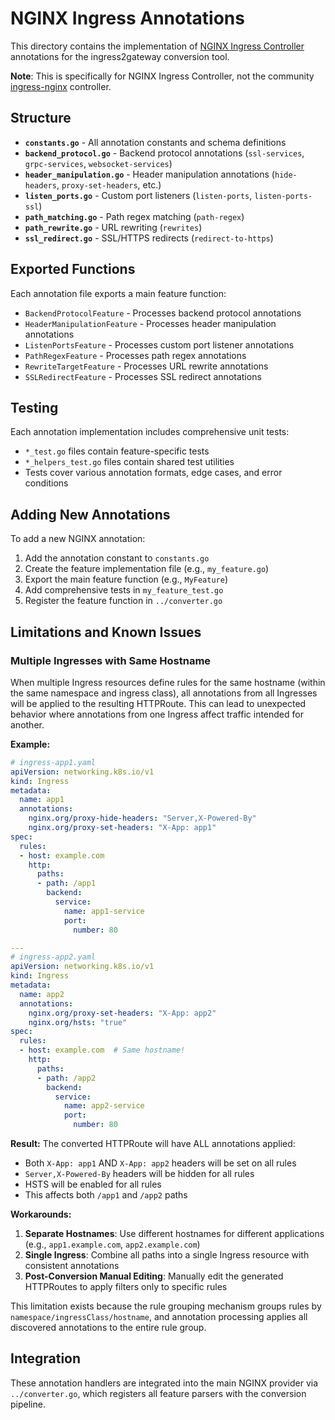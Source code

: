 # NGINX Ingress Annotations

This directory contains the implementation of [NGINX Ingress Controller](https://github.com/nginx/kubernetes-ingress) annotations for the ingress2gateway conversion tool.

**Note**: This is specifically for NGINX Ingress Controller, not the community [ingress-nginx](https://github.com/kubernetes/ingress-nginx) controller.

## Structure

- **`constants.go`** - All annotation constants and schema definitions
- **`backend_protocol.go`** - Backend protocol annotations (`ssl-services`, `grpc-services`, `websocket-services`)
- **`header_manipulation.go`** - Header manipulation annotations (`hide-headers`, `proxy-set-headers`, etc.)
- **`listen_ports.go`** - Custom port listeners (`listen-ports`, `listen-ports-ssl`)
- **`path_matching.go`** - Path regex matching (`path-regex`)
- **`path_rewrite.go`** - URL rewriting (`rewrites`)
- **`ssl_redirect.go`** - SSL/HTTPS redirects (`redirect-to-https`)

## Exported Functions

Each annotation file exports a main feature function:

- `BackendProtocolFeature` - Processes backend protocol annotations
- `HeaderManipulationFeature` - Processes header manipulation annotations  
- `ListenPortsFeature` - Processes custom port listener annotations
- `PathRegexFeature` - Processes path regex annotations
- `RewriteTargetFeature` - Processes URL rewrite annotations
- `SSLRedirectFeature` - Processes SSL redirect annotations

## Testing

Each annotation implementation includes comprehensive unit tests:

- `*_test.go` files contain feature-specific tests
- `*_helpers_test.go` files contain shared test utilities
- Tests cover various annotation formats, edge cases, and error conditions

## Adding New Annotations

To add a new NGINX annotation:

1. Add the annotation constant to `constants.go`
2. Create the feature implementation file (e.g., `my_feature.go`)
3. Export the main feature function (e.g., `MyFeature`)
4. Add comprehensive tests in `my_feature_test.go`
5. Register the feature function in `../converter.go`

## Limitations and Known Issues

### Multiple Ingresses with Same Hostname

When multiple Ingress resources define rules for the same hostname (within the same namespace and ingress class), all annotations from all Ingresses will be applied to the resulting HTTPRoute. This can lead to unexpected behavior where annotations from one Ingress affect traffic intended for another.

**Example:**
```yaml
# ingress-app1.yaml
apiVersion: networking.k8s.io/v1
kind: Ingress
metadata:
  name: app1
  annotations:
    nginx.org/proxy-hide-headers: "Server,X-Powered-By"
    nginx.org/proxy-set-headers: "X-App: app1"
spec:
  rules:
  - host: example.com
    http:
      paths:
      - path: /app1
        backend:
          service:
            name: app1-service
            port:
              number: 80

---
# ingress-app2.yaml  
apiVersion: networking.k8s.io/v1
kind: Ingress
metadata:
  name: app2
  annotations:
    nginx.org/proxy-set-headers: "X-App: app2"
    nginx.org/hsts: "true"
spec:
  rules:
  - host: example.com  # Same hostname!
    http:
      paths:
      - path: /app2
        backend:
          service:
            name: app2-service
            port:
              number: 80
```

**Result:** The converted HTTPRoute will have ALL annotations applied:
- Both `X-App: app1` AND `X-App: app2` headers will be set on all rules
- `Server,X-Powered-By` headers will be hidden for all rules
- HSTS will be enabled for all rules
- This affects both `/app1` and `/app2` paths

**Workarounds:**
1. **Separate Hostnames**: Use different hostnames for different applications (e.g., `app1.example.com`, `app2.example.com`)
2. **Single Ingress**: Combine all paths into a single Ingress resource with consistent annotations
3. **Post-Conversion Manual Editing**: Manually edit the generated HTTPRoutes to apply filters only to specific rules

This limitation exists because the rule grouping mechanism groups rules by `namespace/ingressClass/hostname`, and annotation processing applies all discovered annotations to the entire rule group.

## Integration

These annotation handlers are integrated into the main NGINX provider via `../converter.go`, which registers all feature parsers with the conversion pipeline.